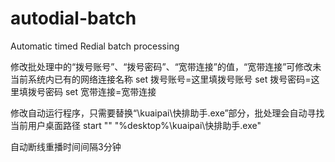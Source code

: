 # autodial-batch
Automatic timed Redial batch processing

修改批处理中的“拨号账号”、“拨号密码”、“宽带连接”的值，“宽带连接”可修改未当前系统内已有的网络连接名称
set 拨号账号=这里填拨号账号
set 拨号密码=这里填拨号密码
set 宽带连接=宽带连接



修改自动运行程序，只需要替换“\kuaipai\快排助手.exe”部分，批处理会自动寻找当前用户桌面路径
start "" "%desktop%\kuaipai\快排助手.exe"

自动断线重播时间间隔3分钟
